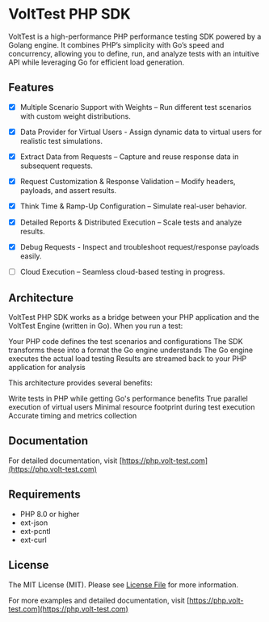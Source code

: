 # VoltTest PHP SDK

VoltTest is a high-performance PHP performance testing SDK powered by a Golang engine.
It combines PHP’s simplicity with Go’s speed and concurrency, allowing you to define, run, and analyze tests with an intuitive API while leveraging Go for efficient load generation.

## Features
- [x] Multiple Scenario Support with Weights – Run different test scenarios with custom weight distributions.
- [x] Data Provider for Virtual Users - Assign dynamic data to virtual users for realistic test simulations.
- [x] Extract Data from Requests – Capture and reuse response data in subsequent requests.
- [x] Request Customization & Response Validation – Modify headers, payloads, and assert results.
- [x] Think Time & Ramp-Up Configuration – Simulate real-user behavior.
- [x] Detailed Reports & Distributed Execution – Scale tests and analyze results.
- [x] Debug Requests - Inspect and troubleshoot request/response payloads easily.
- [ ] Cloud Execution – Seamless cloud-based testing in progress.


## Architecture
VoltTest PHP SDK works as a bridge between your PHP application and the VoltTest Engine (written in Go). When you run a test:

Your PHP code defines the test scenarios and configurations
The SDK transforms these into a format the Go engine understands
The Go engine executes the actual load testing
Results are streamed back to your PHP application for analysis

This architecture provides several benefits:

Write tests in PHP while getting Go's performance benefits
True parallel execution of virtual users
Minimal resource footprint during test execution
Accurate timing and metrics collection

## Documentation

For detailed documentation, visit [https://php.volt-test.com](https://php.volt-test.com)

## Requirements

- PHP 8.0 or higher
- ext-json
- ext-pcntl
- ext-curl

## License

The MIT License (MIT). Please see [License File](LICENSE.md) for more information.

For more examples and detailed documentation, visit [https://php.volt-test.com](https://php.volt-test.com)
